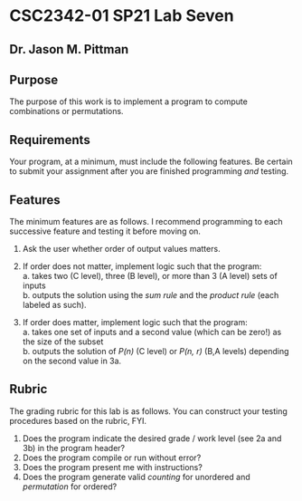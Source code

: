 # CSC2342-01 SP21 Lab Seven
## Dr. Jason M. Pittman

## Purpose
The purpose of this work is to implement a program to compute combinations or permutations.

## Requirements
Your program, at a minimum, must include the following features. Be certain to submit your assignment after you are finished programming *and* testing.

## Features
   The minimum features are as follows. I recommend programming to each successive feature and testing it before moving on.

   1. Ask the user whether order of output values matters.  
     
   2. If order does not matter, implement logic such that the program:  
       a. takes two (C level), three (B level), or more than 3 (A level) sets of inputs    
       b. outputs the solution using the *sum rule* and the *product rule* (each labeled as such).    

   3. If order does matter, implement logic such that the program:  
       a. takes one set of inputs and a second value (which can be zero!) as the size of the subset    
       b. outputs the solution of *P(n)* (C level) or *P(n, r)* (B,A levels) depending on the second value in 3a.    

## Rubric
The grading rubric for this lab is as follows. You can construct your testing procedures based on the rubric, FYI.

   1. Does the program indicate the desired grade / work level (see 2a and 3b) in the program header?  
   2. Does the program compile or run without error?
   2. Does the program present me with instructions?
   3. Does the program generate valid *counting* for unordered and *permutation* for ordered?    
